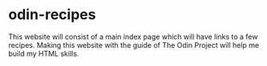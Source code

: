 # odin-recipes

This website will consist of a main index page which will have links to a few recipes.
Making this website with the guide of The Odin Project will help me build my HTML skills.